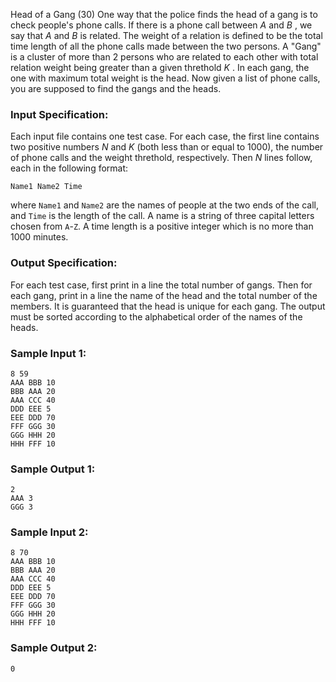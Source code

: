 Head of a Gang (30)
One way that the police finds the head of a gang is to check people's phone
calls. If there is a phone call between $A$ and $B$ , we say that $A$ and $B$
is related. The weight of a relation is defined to be the total time length of
all the phone calls made between the two persons. A "Gang" is a cluster of
more than 2 persons who are related to each other with total relation weight
being greater than a given threthold $K$ . In each gang, the one with maximum
total weight is the head. Now given a list of phone calls, you are supposed to
find the gangs and the heads.

### Input Specification:

Each input file contains one test case. For each case, the first line contains
two positive numbers $N$ and $K$ (both less than or equal to 1000), the number
of phone calls and the weight threthold, respectively. Then $N$ lines follow,
each in the following format:

    
    
    Name1 Name2 Time
    

where `Name1` and `Name2` are the names of people at the two ends of the call,
and `Time` is the length of the call. A name is a string of three capital
letters chosen from `A`-`Z`. A time length is a positive integer which is no
more than 1000 minutes.

### Output Specification:

For each test case, first print in a line the total number of gangs. Then for
each gang, print in a line the name of the head and the total number of the
members. It is guaranteed that the head is unique for each gang. The output
must be sorted according to the alphabetical order of the names of the heads.

### Sample Input 1:

    
    
    8 59
    AAA BBB 10
    BBB AAA 20
    AAA CCC 40
    DDD EEE 5
    EEE DDD 70
    FFF GGG 30
    GGG HHH 20
    HHH FFF 10
    

### Sample Output 1:

    
    
    2
    AAA 3
    GGG 3
    

### Sample Input 2:

    
    
    8 70
    AAA BBB 10
    BBB AAA 20
    AAA CCC 40
    DDD EEE 5
    EEE DDD 70
    FFF GGG 30
    GGG HHH 20
    HHH FFF 10
    

### Sample Output 2:

    
    
    0
    

